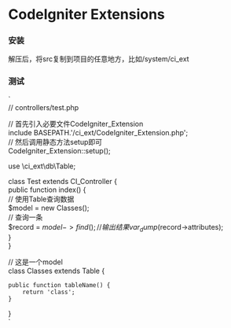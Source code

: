 CodeIgniter Extensions
======
### 安装 ######  
解压后，将src复制到项目的任意地方，比如/system/ci_ext  
 
### 测试 ######
`  
// controllers/test.php  
  
// 首先引入必要文件CodeIgniter_Extension  
include BASEPATH.'/ci_ext/CodeIgniter_Extension.php';  
// 然后调用静态方法setup即可  
CodeIgniter_Extension::setup();  
  
use \ci_ext\db\Table;  
  
class Test extends CI_Controller {    
	public function index() {  
		// 使用Table查询数据  
		$model = new Classes();  
		// 查询一条  
		$record = $model->find();  
		// 输出结果  
		var_dump($record->attributes);  
	}  
}  

// 这是一个model  
class Classes extends Table {  
	  
	public function tableName() {  
		return 'class';  
	}  
	  
}  
`